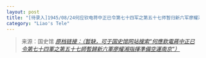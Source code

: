 ```yaml
---
layout: post
title: "[待录入]1945/08/24何应钦电蒋中正已令第七十四军之第五十七师暂归新六军廖耀湘指挥准备空运南京"
category: "Liao's Tele"
---
```



> 来源：国史馆 [*原档链接：（暂缺，可于国史馆网站搜索“何應欽電蔣中正已令第七十四軍之第五十七師暫歸新六軍廖耀湘指揮準備空運南京“）*]()
